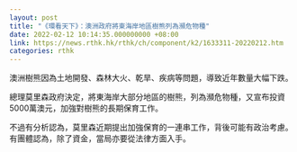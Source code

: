 ```yaml
---
layout: post
title: "《環看天下》：澳洲政府將東海岸地區樹熊列為瀕危物種"
date: 2022-02-12 10:14:35.000000000 +08:00
link: https://news.rthk.hk/rthk/ch/component/k2/1633311-20220212.htm
categories: rthk
---
```


澳洲樹熊因為土地開發、森林大火、乾旱、疾病等問題，導致近年數量大幅下跌。

總理莫里森政府決定，將東海岸大部分地區的樹熊，列為瀕危物種，又宣布投資5000萬澳元，加強對樹熊的長期保育工作。

不過有分析認為，莫里森近期提出加強保育的一連串工作，背後可能有政治考慮。有團體認為，除了資金，當局亦要從法律方面入手。
